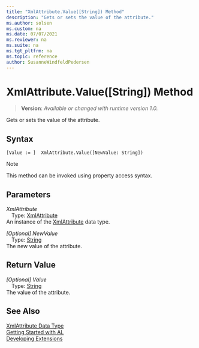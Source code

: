 ```yaml
---
title: "XmlAttribute.Value([String]) Method"
description: "Gets or sets the value of the attribute."
ms.author: solsen
ms.custom: na
ms.date: 07/07/2021
ms.reviewer: na
ms.suite: na
ms.tgt_pltfrm: na
ms.topic: reference
author: SusanneWindfeldPedersen
---
```

[//]: # (START>DO_NOT_EDIT)
[//]: # (IMPORTANT:Do not edit any of the content between here and the END>DO_NOT_EDIT.)
[//]: # (Any modifications should be made in the .xml files in the ModernDev repo.)
# XmlAttribute.Value([String]) Method
> **Version**: _Available or changed with runtime version 1.0._

Gets or sets the value of the attribute.


## Syntax
```AL
[Value := ]  XmlAttribute.Value([NewValue: String])
```
> [!NOTE]
> This method can be invoked using property access syntax.
## Parameters
*XmlAttribute*  
&emsp;Type: [XmlAttribute](xmlattribute-data-type.md)  
An instance of the [XmlAttribute](xmlattribute-data-type.md) data type.  

*[Optional] NewValue*  
&emsp;Type: [String](/dynamics365/business-central/dev-itpro/developer/methods-auto/text/text-data-type)  
The new value of the attribute.  


## Return Value
*[Optional] Value*  
&emsp;Type: [String](/dynamics365/business-central/dev-itpro/developer/methods-auto/text/text-data-type)  
The value of the attribute.


[//]: # (IMPORTANT: END>DO_NOT_EDIT)
## See Also
[XmlAttribute Data Type](xmlattribute-data-type.md)  
[Getting Started with AL](../../devenv-get-started.md)  
[Developing Extensions](../../devenv-dev-overview.md)